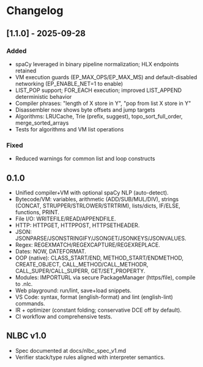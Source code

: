 # Changelog
## [1.1.0] - 2025-09-28
### Added
- spaCy leveraged in binary pipeline normalization; HLX endpoints retained
- VM execution guards (EP_MAX_OPS/EP_MAX_MS) and default-disabled networking (EP_ENABLE_NET=1 to enable)
- LIST_POP support; FOR_EACH execution; improved LIST_APPEND deterministic behavior
- Compiler phrases: "length of X store in Y", "pop from list X store in Y"
- Disassembler now shows byte offsets and jump targets
- Algorithms: LRUCache, Trie (prefix, suggest), topo_sort_full_order, merge_sorted_arrays
- Tests for algorithms and VM list operations

### Fixed
- Reduced warnings for common list and loop constructs

## 0.1.0
- Unified compiler+VM with optional spaCy NLP (auto-detect).
- Bytecode/VM: variables, arithmetic (ADD/SUB/MUL/DIV), strings (CONCAT, STRUPPER/STRLOWER/STRTRIM), lists/dicts, IF/ELSE, functions, PRINT.
- File I/O: WRITEFILE/READ/APPENDFILE.
- HTTP: HTTPGET, HTTPPOST, HTTPSETHEADER.
- JSON: JSONPARSE/JSONSTRINGIFY/JSONGET/JSONKEYS/JSONVALUES.
- Regex: REGEXMATCH/REGEXCAPTURE/REGEXREPLACE.
- Dates: NOW, DATEFORMAT.
- OOP (native): CLASS_START/END, METHOD_START/ENDMETHOD, CREATE_OBJECT, CALL_METHOD/CALL_METHODR, CALL_SUPER/CALL_SUPERR, GET/SET_PROPERTY.
- Modules: IMPORTURL via secure PackageManager (https/file), compile to .nlc.
- Web playground: run/lint, save+load snippets.
- VS Code: syntax, format (english-format) and lint (english-lint) commands.
- IR + optimizer (constant folding; conservative DCE off by default).
- CI workflow and comprehensive tests.


## NLBC v1.0
- Spec documented at docs/nlbc_spec_v1.md
- Verifier stack/type rules aligned with interpreter semantics.

